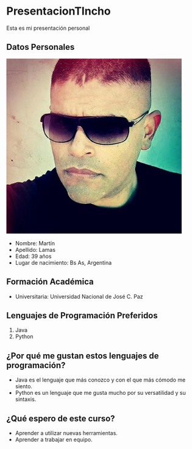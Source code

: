 # PresentacionTIncho
Esta es mi presentación personal


## Datos Personales
![Este soy yo](./img/87379370.jfif "Texto epígrafe de la imagen")


* Nombre: Martín
* Apellido: Lamas
* Edad: 39 años
* Lugar de nacimiento: Bs As, Argentina

## Formación Académica
* Universitaria: Universidad Nacional de José C. Paz

## Lenguajes de Programación Preferidos

1. Java
2. Python

## ¿Por qué me gustan estos lenguajes de programación?

* Java es el lenguaje que más conozco y con el que más cómodo me siento.
* Python es un lenguaje que me gusta mucho por su versatilidad y su sintaxis.

## ¿Qué espero de este curso?

* Aprender a utilizar nuevas herramientas.
* Aprender a trabajar en equipo.
